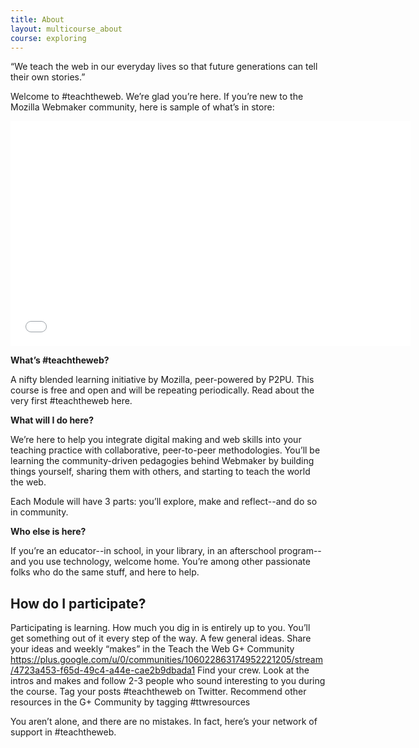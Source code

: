 ```yaml
---
title: About
layout: multicourse_about
course: exploring
---
```


“We teach the web in our everyday lives so that future generations can tell their own stories.”

Welcome to #teachtheweb. We’re glad you’re here. If you’re new to the Mozilla Webmaker community, here is sample of what’s in store:

<iframe width="640" height="360" src="//www.youtube.com/embed/u6zEOOl4c7w" frameborder="0" allowfullscreen></iframe>

**What’s #teachtheweb?**

A nifty blended learning initiative by Mozilla, peer-powered by P2PU. This course is free and open and will be repeating periodically. Read about the very first #teachtheweb here.

**What will I do here?**

We’re here to help you integrate digital making and web skills into your teaching practice with collaborative, peer-to-peer methodologies. You’ll be learning the community-driven pedagogies behind Webmaker by building things yourself, sharing them with others, and starting to teach the world the web.

Each Module will have 3 parts: you’ll explore, make and reflect--and do so in community. 


**Who else is here?**

If you’re an educator--in school, in your library, in an afterschool program--and you use technology, welcome home. You’re among other passionate folks who do the same stuff, and here to help. 

## How do I participate?

Participating is learning. How much you dig in is entirely up to you. You’ll get something out of it every step of the way. A few general ideas.
Share your ideas and weekly “makes” in the Teach the Web G+ Community https://plus.google.com/u/0/communities/106022863174952221205/stream/4723a453-f65d-49c4-a44e-cae2b9dbada1
Find your crew. Look at the intros and makes and follow 2-3 people who sound interesting to you during the course.
Tag your posts #teachtheweb on Twitter.
Recommend other resources in the G+ Community by tagging #ttwresources

You aren’t alone, and there are no mistakes. In fact, here’s your network of support in #teachtheweb.



















